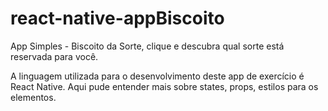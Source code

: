 # react-native-appBiscoito

App Simples - Biscoito da Sorte, clique e descubra qual sorte está reservada para você.

A linguagem utilizada para o desenvolvimento deste app de exercício é React Native.
Aqui pude entender mais sobre states, props, estilos para os elementos.
